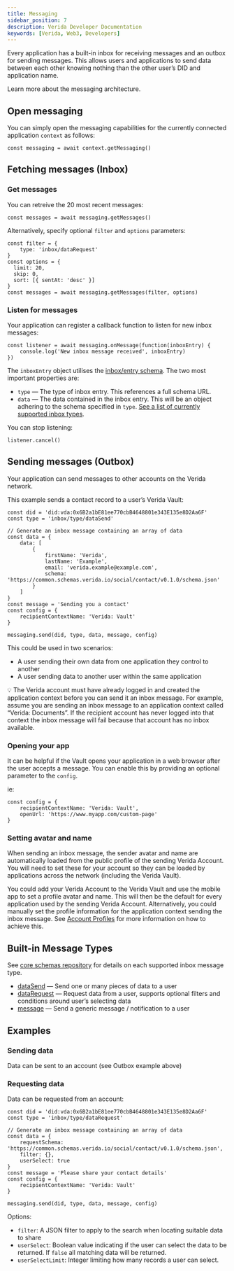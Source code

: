 ```yaml
---
title: Messaging
sidebar_position: 7
description: Verida Developer Documentation
keywords: [Verida, Web3, Developers]
---
```

Every application has a built-in inbox for receiving messages and an outbox for sending messages. This allows users and applications to send data between each other knowing nothing than the other user’s DID and application name.

Learn more about the messaging architecture.

## Open messaging

You can simply open the messaging capabilities for the currently connected application `context` as follows:

```tsx
const messaging = await context.getMessaging()
```

## Fetching messages (Inbox)

### Get messages

You can retreive the 20 most recent messages:

```tsx
const messages = await messaging.getMessages()
```

Alternatively, specify optional `filter` and `options` parameters:

```tsx
const filter = {
    type: 'inbox/dataRequest'
}
const options = {
  limit: 20,
  skip: 0,
  sort: [{ sentAt: 'desc' }]
}
const messages = await messaging.getMessages(filter, options)
```

### Listen for messages

Your application can register a callback function to listen for new inbox messages:

```tsx
const listener = await messaging.onMessage(function(inboxEntry) {
    console.log('New inbox message received', inboxEntry)
})
```

The `inboxEntry` object utilises the [inbox/entry schema](https://core.schemas.verida.io/inbox/entry/latest/schema.json). The two most important properties are:

- `type` — The type of inbox entry. This references a full schema URL.
- `data` — The data contained in the inbox entry. This will be an object adhering to the schema specified in `type`. [See a list of currently supported inbox types](https://github.com/verida/schemas/tree/master/schemas/inbox/type).

You can stop listening:

```tsx
listener.cancel()
```

## Sending messages (Outbox)

Your application can send messages to other accounts on the Verida network.

This example sends a contact record to a user’s Verida Vault:

```tsx
const did = 'did:vda:0x6B2a1bE81ee770cbB4648801e343E135e8D2Aa6F'
const type = 'inbox/type/dataSend'

// Generate an inbox message containing an array of data
const data = {
    data: [
        {
            firstName: 'Verida',
            lastName: 'Example',
            email: 'verida.example@example.com',
            schema: 'https://common.schemas.verida.io/social/contact/v0.1.0/schema.json'
        }
    ]
}
const message = 'Sending you a contact'
const config = {
    recipientContextName: 'Verida: Vault'
}

messaging.send(did, type, data, message, config)
```

This could be used in two scenarios:

- A user sending their own data from one application they control to another
- A user sending data to another user within the same application

<aside>
💡 The Verida account must have already logged in and created the application context before you can send it an inbox message. For example, assume you are sending an inbox message to an application context called “Verida: Documents”. If the recipient account has never logged into that context the inbox message will fail because that account has no inbox available.
</aside>

### Opening your app

It can be helpful if the Vault opens your application in a web browser after the user accepts a message. You can enable this by providing an optional parameter to the `config`.

ie:

```
const config = {
    recipientContextName: 'Verida: Vault',
    openUrl: 'https://www.myapp.com/custom-page'
}
```

### Setting avatar and name

When sending an inbox message, the sender avatar and name are automatically loaded from the public profile of the sending Verida Account. You will need to set these for your account so they can be loaded by applications across the network (including the Verida Vault).

You could add your Verida Account to the Verida Vault and use the mobile app to set a profile avatar and name. This will then be the default for every application used by the sending Verida Account. Alternatively, you could manually set the profile information for the application context sending the inbox message. See [Account Profiles](../client-sdk/profiles) for more information on how to achieve this.

## Built-in Message Types

See [core schemas repository](https://github.com/verida/schemas-core) for details on each supported inbox message type.

- [dataSend](https://github.com/verida/schemas-core/tree/develop/inbox/type/dataSend) — Send one or many pieces of data to a user
- [dataRequest](https://github.com/verida/schemas-core/tree/develop/inbox/type/dataRequest) — Request data from a user, supports optional filters and conditions around user’s selecting data
- [message](https://github.com/verida/schemas-core/tree/develop/inbox/type/message) — Send a generic message / notification to a user

## Examples

### Sending data

Data can be sent to an account (see Outbox example above)

### Requesting data

Data can be requested from an account:

```tsx
const did = 'did:vda:0x6B2a1bE81ee770cbB4648801e343E135e8D2Aa6F'
const type = 'inbox/type/dataRequest'

// Generate an inbox message containing an array of data
const data = {
    requestSchema: 'https://common.schemas.verida.io/social/contact/v0.1.0/schema.json',
    filter: {},
    userSelect: true
}
const message = 'Please share your contact details'
const config = {
    recipientContextName: 'Verida: Vault'
}

messaging.send(did, type, data, message, config)
```

Options:

- `filter`: A JSON filter to apply to the search when locating suitable data to share
- `userSelect`: Boolean value indicating if the user can select the data to be returned. If `false` all matching data will be returned.
- `userSelectLimit`: Integer limiting how many records a user can select.